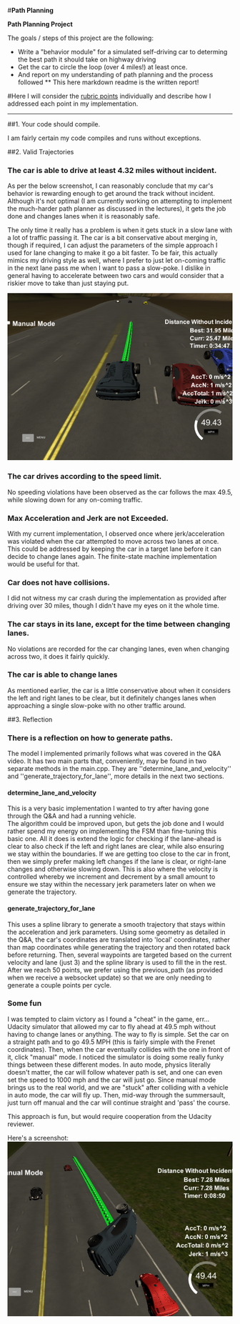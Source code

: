 #**Path Planning** 

**Path Planning Project**

The goals / steps of this project are the following:
* Write a "behavior module" for a simulated self-driving car to determing the best path it should take on highway driving
* Get the car to circle the loop (over 4 miles!) at least once.
* And report on my understanding of path planning and the process followed 
** This here markdown readme is the written report!


[//]: # (Image References)
[image1]: ./cheat_win.png "A fun way to cheat with using just the straight path trajectory"
[image2]: ./actual_win.png "Screenshot of an actual run that ran for a very long time"

#Here I will consider the [rubric points](https://review.udacity.com/#!/rubrics/1020/view) individually and describe how I addressed each point in my implementation.  

---

##1. Your code should compile.

I am fairly certain my code compiles and runs without exceptions.

##2. Valid Trajectories

### The car is able to drive at least 4.32 miles without incident.
As per the below screenshot, I can reasonably conclude that my car's behavior is rewarding enough to get around the
track without incident.  Although it's not optimal (I am currently working on attempting to implement the much-harder
path planner as discussed in the lectures), it gets the job done and changes lanes when it is reasonably safe.

The only time it really has a problem is when it gets stuck in a slow lane with a lot of traffic passing it.
The car is a bit conservative about merging in, though if required, I can adjust the parameters of the simple approach
I used for lane changing to make it go a bit faster.  To be fair, this actually mimics my driving style as well,
where I prefer to just let on-coming traffic in the next lane pass me when I want to pass a slow-poke.  I dislike 
in general having to accelerate between two cars and would consider that a riskier move to take than just staying put.  
 
 ![alt text][image2] 

### The car drives according to the speed limit.
No speeding violations have been observed as the car follows the max 49.5, while slowing down for any on-coming traffic. 

### Max Acceleration and Jerk are not Exceeded.
With my current implementation, I observed once where jerk/acceleration was violated when the car attempted to 
move across two lanes at once.  This could be addressed by keeping the car in a target lane before it can decide
to change lanes again.  The finite-state machine implementation would be useful for that. 

### Car does not have collisions.
I did not witness my car crash during the implementation as provided after driving over 30 miles, though I didn't
have my eyes on it the whole time.

### The car stays in its lane, except for the time between changing lanes. ###
No violations are recorded for the car changing lanes, even when changing across two, it does it fairly quickly.

### The car is able to change lanes ###
As mentioned earlier, the car is a little conservative about when it considers the left and right lanes to be clear,
but it definitely changes lanes when approaching a single slow-poke with no other traffic around.

##3. Reflection

### There is a reflection on how to generate paths. ###

The model I implemented primarily follows what was covered in the Q&A video.  It has two main parts that, conveniently,
may be found in two separate methods in the main.cpp. They are ''determine_lane_and_velocity'' 
and ''generate_trajectory_for_lane'', more details in the next two sections.

#### determine_lane_and_velocity #### 
This is a very basic implementation I wanted to try after having gone through the Q&A and had a running vehicle.  
The algorithm could be improved upon, but gets the job done and I would rather spend my energy on implementing the FSM
than fine-tuning this basic one.  All it does is extend the logic for checking if the lane-ahead is clear to 
also check if the left and right lanes are clear, while also ensuring we stay within the boundaries.  If we are 
getting too close to the car in front, then we simply prefer making left changes if the lane is clear, or right-lane changes
and otherwise slowing down.  This is also where the velocity is controlled whereby we increment and decrement by a small amount
to ensure we stay within the necessary jerk parameters later on when we generate the trajectory.

#### generate_trajectory_for_lane ####
This uses a spline library to generate a smooth trajectory that stays within the acceleration and jerk parameters.
Using some geometry as detailed in the Q&A, the car's coordinates are translated into 'local' coordinates, rather than
map coordinates while generating the trajectory and then rotated back before returning. 
 Then, several waypoints are targeted based on the current velocity and lane (just 3) and the 
spline library is used to fill the in the rest.  After we reach 50 points, we prefer using the previous_path 
(as provided when we receive a websocket update)  so that we are only needing to generate a couple points per cycle.


### Some fun ###
I was tempted to claim victory as I found a "cheat" in the game, err... Udacity simulator that allowed my car
to fly ahead at 49.5 mph without having to change lanes or anything.  The way to fly is simple.  Set the car on a
straight path and to go 49.5 MPH (this is fairly simple with the Frenet coordinates).  Then, when the car 
eventually collides with the one in front of it, click "manual" mode.  I noticed the simulator is doing some
really funky things between these different modes.  In auto mode, physics literally doesn't matter, the car will follow
whatever path is set, and one can even set the speed to 1000 mph and the car will just go.  Since manual mode brings
us to the real world, and we are "stuck" after colliding with a vehicle in auto mode, the car will fly up.  Then,
mid-way through the summersault, just turn off manual and the car will continue straight and 'pass' the course.

This approach is fun, but would require cooperation from the Udacity reviewer.  

Here's a screenshot:
![alt text][image1]
